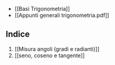 
- [[Basi Trigonometria]]
- [[Appunti generali trigonometria.pdf]]
## Indice
1. [[Misura angoli (gradi e radianti)]]
2. [[seno, coseno e tangente]]
